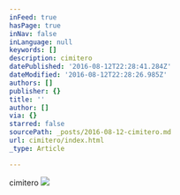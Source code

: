 ```yaml
---
inFeed: true
hasPage: true
inNav: false
inLanguage: null
keywords: []
description: cimitero
datePublished: '2016-08-12T22:28:41.284Z'
dateModified: '2016-08-12T22:28:26.985Z'
authors: []
publisher: {}
title: ''
author: []
via: {}
starred: false
sourcePath: _posts/2016-08-12-cimitero.md
url: cimitero/index.html
_type: Article

---
```

cimitero
![](https://the-grid-user-content.s3-us-west-2.amazonaws.com/4894be5a-661b-40ae-86bf-de15f901f713.jpg)